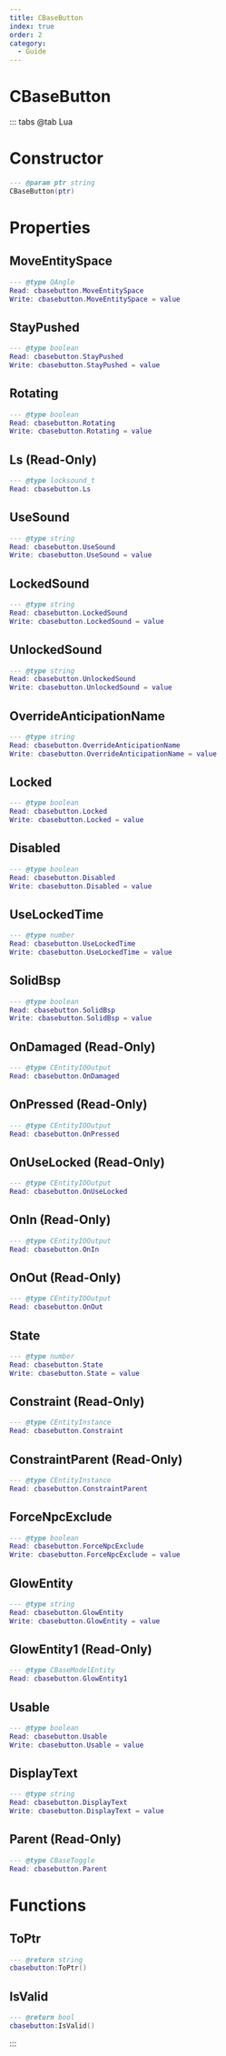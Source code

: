 ```yaml
---
title: CBaseButton
index: true
order: 2
category:
  - Guide
---
```


# CBaseButton

::: tabs
@tab Lua
# Constructor
```lua
--- @param ptr string
CBaseButton(ptr)
```
# Properties
## MoveEntitySpace 
```lua
--- @type QAngle
Read: cbasebutton.MoveEntitySpace
Write: cbasebutton.MoveEntitySpace = value
```
## StayPushed 
```lua
--- @type boolean
Read: cbasebutton.StayPushed
Write: cbasebutton.StayPushed = value
```
## Rotating 
```lua
--- @type boolean
Read: cbasebutton.Rotating
Write: cbasebutton.Rotating = value
```
## Ls (Read-Only)
```lua
--- @type locksound_t
Read: cbasebutton.Ls
```
## UseSound 
```lua
--- @type string
Read: cbasebutton.UseSound
Write: cbasebutton.UseSound = value
```
## LockedSound 
```lua
--- @type string
Read: cbasebutton.LockedSound
Write: cbasebutton.LockedSound = value
```
## UnlockedSound 
```lua
--- @type string
Read: cbasebutton.UnlockedSound
Write: cbasebutton.UnlockedSound = value
```
## OverrideAnticipationName 
```lua
--- @type string
Read: cbasebutton.OverrideAnticipationName
Write: cbasebutton.OverrideAnticipationName = value
```
## Locked 
```lua
--- @type boolean
Read: cbasebutton.Locked
Write: cbasebutton.Locked = value
```
## Disabled 
```lua
--- @type boolean
Read: cbasebutton.Disabled
Write: cbasebutton.Disabled = value
```
## UseLockedTime 
```lua
--- @type number
Read: cbasebutton.UseLockedTime
Write: cbasebutton.UseLockedTime = value
```
## SolidBsp 
```lua
--- @type boolean
Read: cbasebutton.SolidBsp
Write: cbasebutton.SolidBsp = value
```
## OnDamaged (Read-Only)
```lua
--- @type CEntityIOOutput
Read: cbasebutton.OnDamaged
```
## OnPressed (Read-Only)
```lua
--- @type CEntityIOOutput
Read: cbasebutton.OnPressed
```
## OnUseLocked (Read-Only)
```lua
--- @type CEntityIOOutput
Read: cbasebutton.OnUseLocked
```
## OnIn (Read-Only)
```lua
--- @type CEntityIOOutput
Read: cbasebutton.OnIn
```
## OnOut (Read-Only)
```lua
--- @type CEntityIOOutput
Read: cbasebutton.OnOut
```
## State 
```lua
--- @type number
Read: cbasebutton.State
Write: cbasebutton.State = value
```
## Constraint (Read-Only)
```lua
--- @type CEntityInstance
Read: cbasebutton.Constraint
```
## ConstraintParent (Read-Only)
```lua
--- @type CEntityInstance
Read: cbasebutton.ConstraintParent
```
## ForceNpcExclude 
```lua
--- @type boolean
Read: cbasebutton.ForceNpcExclude
Write: cbasebutton.ForceNpcExclude = value
```
## GlowEntity 
```lua
--- @type string
Read: cbasebutton.GlowEntity
Write: cbasebutton.GlowEntity = value
```
## GlowEntity1 (Read-Only)
```lua
--- @type CBaseModelEntity
Read: cbasebutton.GlowEntity1
```
## Usable 
```lua
--- @type boolean
Read: cbasebutton.Usable
Write: cbasebutton.Usable = value
```
## DisplayText 
```lua
--- @type string
Read: cbasebutton.DisplayText
Write: cbasebutton.DisplayText = value
```
## Parent (Read-Only)
```lua
--- @type CBaseToggle
Read: cbasebutton.Parent
```
# Functions
## ToPtr
```lua
--- @return string
cbasebutton:ToPtr()
```
## IsValid
```lua
--- @return bool
cbasebutton:IsValid()
```

:::